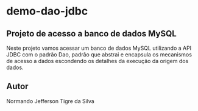 # demo-dao-jdbc
## Projeto de acesso a banco de dados MySQL
Neste projeto vamos acessar um banco de dados MySQL utilizando a API JDBC com o padrão Dao, padrão 
que abstrai e encapsula os mecanismos de acesso a dados escondendo os detalhes da execução da 
origem dos dados.

## Autor
Normando Jefferson Tigre da Silva
